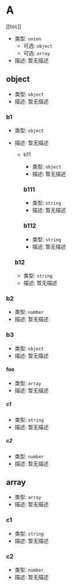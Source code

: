 # A
[[toc]]

* 类型: `union`
  * 可选: `object`
  * 可选: `array`
* 描述: 暂无描述 
 
## object
* 类型: `object`
* 描述: 暂无描述 
 
### b1
* 类型: `object`
* 描述: 暂无描述 
 
  * b11
    * 类型: `object`
    * 描述: 暂无描述 
  
    ### b111
    * 类型: `string`
    * 描述: 暂无描述 
    
    
    ### b112
    * 类型: `string`
    * 描述: 暂无描述 
 
  ### b12
  * 类型: `string`
  * 描述: 暂无描述 
 
  
  
### b2
* 类型: `number`
* 描述: 暂无描述 
 
  
### b3
* 类型: `object`
* 描述: 暂无描述 
 
#### foo
* 类型: `array`
* 描述: 暂无描述 
 
##### c1
* 类型: `string`
* 描述: 暂无描述 
 
  
##### c2
* 类型: `number`
* 描述: 暂无描述 
 
  
  
  
  
## array
* 类型: `array`
* 描述: 暂无描述 
 
### c1
* 类型: `string`
* 描述: 暂无描述 
 
  
### c2
* 类型: `number`
* 描述: 暂无描述 
 
  
  
  